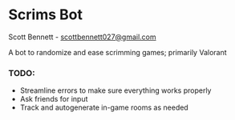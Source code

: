 # Scrims Bot

Scott Bennett - scottbennett027@gmail.com

A bot to randomize and ease scrimming games; primarily Valorant

### TODO:

-   Streamline errors to make sure everything works properly
-   Ask friends for input
-   Track and autogenerate in-game rooms as needed
